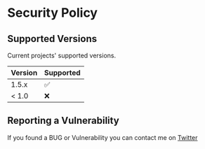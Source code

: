 # Security Policy

## Supported Versions

Current projects' supported versions.

| Version | Supported          |
| ------- | ------------------ |
| 1.5.x   | :white_check_mark: |
| < 1.0   | :x:                |

## Reporting a Vulnerability

If you found a BUG or Vulnerability you can contact me on [Twitter](https://twitter.com/priyankarpal/)
